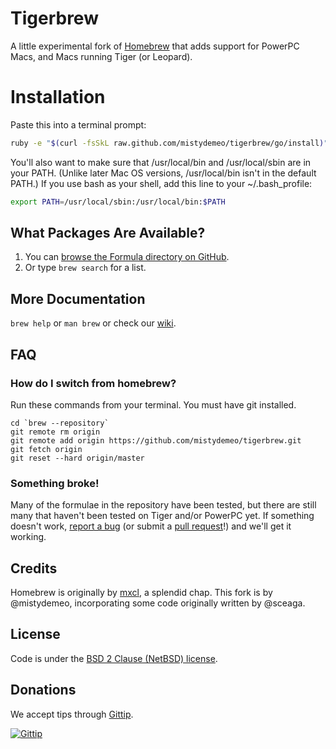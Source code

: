 Tigerbrew
=========

A little experimental fork of [Homebrew][homebrew] that adds support for PowerPC Macs, and Macs running Tiger (or Leopard).

Installation
============

Paste this into a terminal prompt:

```sh
ruby -e "$(curl -fsSkL raw.github.com/mistydemeo/tigerbrew/go/install)"
```

You'll also want to make sure that /usr/local/bin and /usr/local/sbin are in your PATH. (Unlike later Mac OS versions, /usr/local/bin isn't in the default PATH.) If you use bash as your shell, add this line to your ~/.bash_profile:

```sh
export PATH=/usr/local/sbin:/usr/local/bin:$PATH
```

What Packages Are Available?
----------------------------
1. You can [browse the Formula directory on GitHub][formula].
2. Or type `brew search` for a list.

More Documentation
------------------
`brew help` or `man brew` or check our [wiki][].

FAQ
---

### How do I switch from homebrew?

Run these commands from your terminal. You must have git installed.

```
cd `brew --repository`
git remote rm origin
git remote add origin https://github.com/mistydemeo/tigerbrew.git
git fetch origin
git reset --hard origin/master
```

### Something broke!

Many of the formulae in the repository have been tested, but there are still many that haven't been tested on Tiger and/or PowerPC yet. If something doesn't work, [report a bug][issues] (or submit a [pull request][prs]!) and we'll get it working.

Credits
-------

Homebrew is originally by [mxcl][mxcl], a splendid chap. This fork is by @mistydemeo, incorporating some code originally written by @sceaga.

License
-------
Code is under the [BSD 2 Clause (NetBSD) license][license].

Donations
---------
We accept tips through [Gittip][tip].

[![Gittip](http://img.shields.io/gittip/mistydemeo.svg?style=flat)](https://www.gittip.com/mistydemeo/)

[Homebrew]:http://brew.sh
[wiki]:https://github.com/mistydemeo/tigerbrew/wiki
[mxcl]:http://twitter.com/mxcl
[formula]:https://github.com/mistydemeo/tigerbrew
[license]:https://github.com/mistydemeo/tigerbrew/blob/master/Library/Homebrew/LICENSE
[issues]:https://github.com/mistydemeo/tigerbrew/issues
[prs]:https://github.com/mistydemeo/tigerbrew/pulls
[tip]:https://www.gittip.com/mistydemeo/
